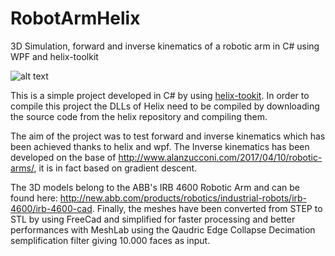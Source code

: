 # RobotArmHelix
3D Simulation, forward and inverse kinematics of a robotic arm in C# using WPF and helix-toolkit

![alt text](https://raw.githubusercontent.com/Gabryxx7/RobotArmHelix/master/Images/robotArmHelix.png)

This is a simple project developed in C# by using [helix-tookit](https://github.com/helix-toolkit/helix-toolkit). In order to compile this project the DLLs of Helix need to be compiled by downloading the source code from the helix repository and compiling them.

The aim of the project was to test forward and inverse kinematics which has been achieved thanks to helix and wpf. The Inverse kinematics has been developed on the base of http://www.alanzucconi.com/2017/04/10/robotic-arms/, it is in fact based on gradient descent.

The 3D models belong to the ABB's IRB 4600 Robotic Arm and can be found here: http://new.abb.com/products/robotics/industrial-robots/irb-4600/irb-4600-cad. Finally, the meshes have been converted from STEP to STL by using FreeCad and simplified for faster processing and better performances with MeshLab using the Qaudric Edge Collapse Decimation semplification filter giving 10.000 faces as input.
